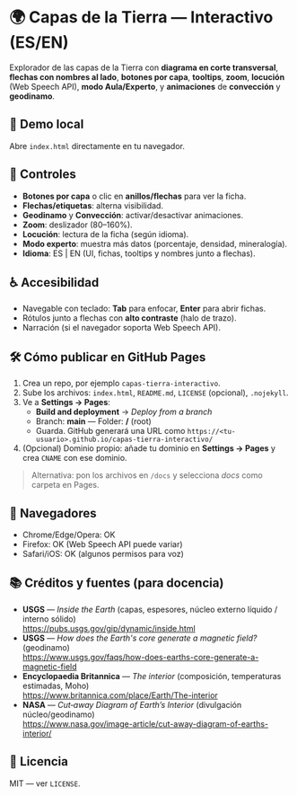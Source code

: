 
# 🌍 Capas de la Tierra — Interactivo (ES/EN)

Explorador de las capas de la Tierra con **diagrama en corte transversal**, **flechas con nombres al lado**, **botones por capa**, **tooltips**, **zoom**, **locución** (Web Speech API), **modo Aula/Experto**, y **animaciones** de **convección** y **geodinamo**.

## 🚀 Demo local
Abre `index.html` directamente en tu navegador.

## 🧭 Controles
- **Botones por capa** o clic en **anillos/flechas** para ver la ficha.
- **Flechas/etiquetas**: alterna visibilidad.
- **Geodinamo** y **Convección**: activar/desactivar animaciones.
- **Zoom**: deslizador (80–160%).
- **Locución**: lectura de la ficha (según idioma).
- **Modo experto**: muestra más datos (porcentaje, densidad, mineralogía).
- **Idioma**: ES | EN (UI, fichas, tooltips y nombres junto a flechas).

## ♿ Accesibilidad
- Navegable con teclado: **Tab** para enfocar, **Enter** para abrir fichas.
- Rótulos junto a flechas con **alto contraste** (halo de trazo).
- Narración (si el navegador soporta Web Speech API).

## 🛠️ Cómo publicar en GitHub Pages
1. Crea un repo, por ejemplo `capas-tierra-interactivo`.
2. Sube los archivos: `index.html`, `README.md`, `LICENSE` (opcional), `.nojekyll`.
3. Ve a **Settings → Pages**:
   - **Build and deployment** → *Deploy from a branch*
   - Branch: **main** — Folder: **/** (root)
   - Guarda. GitHub generará una URL como `https://<tu-usuario>.github.io/capas-tierra-interactivo/`
4. (Opcional) Dominio propio: añade tu dominio en **Settings → Pages** y crea `CNAME` con ese dominio.

> Alternativa: pon los archivos en `/docs` y selecciona *docs* como carpeta en Pages.

## 🧩 Navegadores
- Chrome/Edge/Opera: OK
- Firefox: OK (Web Speech API puede variar)
- Safari/iOS: OK (algunos permisos para voz)

## 📚 Créditos y fuentes (para docencia)
- **USGS** — *Inside the Earth* (capas, espesores, núcleo externo líquido / interno sólido)  
  https://pubs.usgs.gov/gip/dynamic/inside.html
- **USGS** — *How does the Earth's core generate a magnetic field?* (geodinamo)  
  https://www.usgs.gov/faqs/how-does-earths-core-generate-a-magnetic-field
- **Encyclopaedia Britannica** — *The interior* (composición, temperaturas estimadas, Moho)  
  https://www.britannica.com/place/Earth/The-interior
- **NASA** — *Cut‑away Diagram of Earth’s Interior* (divulgación núcleo/geodinamo)  
  https://www.nasa.gov/image-article/cut-away-diagram-of-earths-interior/

## 📝 Licencia
MIT — ver `LICENSE`.

